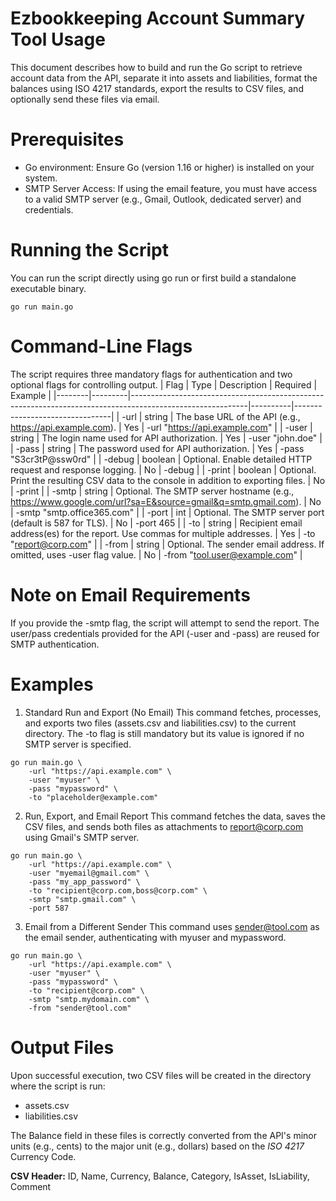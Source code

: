 # Ezbookkeeping Account Summary Tool Usage 

This document describes how to build and run the Go script to retrieve account data from the API, separate it into assets and liabilities, format the balances using ISO 4217 standards, export the results to CSV files, and optionally send these files via email.

# Prerequisites
- Go environment: Ensure Go (version 1.16 or higher) is installed on your system.
- SMTP Server Access: If using the email feature, you must have access to a valid SMTP server (e.g., Gmail, Outlook, dedicated server) and credentials.

# Running the Script
You can run the script directly using go run or first build a standalone executable binary.
```
go run main.go
```

# Command-Line Flags
The script requires three mandatory flags for authentication and two optional flags for controlling output.
| Flag   | Type    | Description                                                                                               | Required | Example                        |
|--------|---------|-----------------------------------------------------------------------------------------------------------|----------|--------------------------------|
| -url   | string  | The base URL of the API (e.g., https://api.example.com).                                                  | Yes      | -url "https://api.example.com" |
| -user  | string  | The login name used for API authorization.                                                                | Yes      | -user "john.doe"               |
| -pass  | string  | The password used for API authorization.                                                                  | Yes      | -pass "S3cr3tP@ssw0rd"         |
| -debug | boolean | Optional. Enable detailed HTTP request and response logging.                                              | No       | -debug                         |
| -print | boolean | Optional. Print the resulting CSV data to the console in addition to exporting files.                     | No       | -print                         |
| -smtp  | string  | Optional. The SMTP server hostname (e.g., https://www.google.com/url?sa=E&source=gmail&q=smtp.gmail.com). | No       | -smtp "smtp.office365.com"     |
| -port  | int     | Optional. The SMTP server port (default is 587 for TLS).                                                  | No       | -port 465                      |
| -to    | string  | Recipient email address(es) for the report. Use commas for multiple addresses.                            | Yes      | -to "report@corp.com"          |
| -from  | string  | Optional. The sender email address. If omitted, uses -user flag value.                                    | No       | -from "tool.user@example.com"  |

# Note on Email Requirements
If you provide the -smtp flag, the script will attempt to send the report. The user/pass credentials provided for the API (-user and -pass) are reused for SMTP authentication.

# Examples
1. Standard Run and Export (No Email)
This command fetches, processes, and exports two files (assets.csv and liabilities.csv) to the current directory. The -to flag is still mandatory but its value is ignored if no SMTP server is specified.

```
go run main.go \
    -url "https://api.example.com" \
    -user "myuser" \
    -pass "mypassword" \
    -to "placeholder@example.com"
```

2. Run, Export, and Email Report
This command fetches the data, saves the CSV files, and sends both files as attachments to report@corp.com using Gmail's SMTP server.

```
go run main.go \
    -url "https://api.example.com" \
    -user "myemail@gmail.com" \
    -pass "my_app_password" \
    -to "recipient@corp.com,boss@corp.com" \
    -smtp "smtp.gmail.com" \
    -port 587
```

3. Email from a Different Sender
This command uses sender@tool.com as the email sender, authenticating with myuser and mypassword.

```
go run main.go \
    -url "https://api.example.com" \
    -user "myuser" \
    -pass "mypassword" \
    -to "recipient@corp.com" \
    -smtp "smtp.mydomain.com" \
    -from "sender@tool.com"
```

# Output Files
Upon successful execution, two CSV files will be created in the directory where the script is run:
* assets.csv
* liabilities.csv

The Balance field in these files is correctly converted from the API's minor units (e.g., cents) to the major unit (e.g., dollars) based on the *ISO 4217* Currency Code.

**CSV Header:** ID, Name, Currency, Balance, Category, IsAsset, IsLiability, Comment
